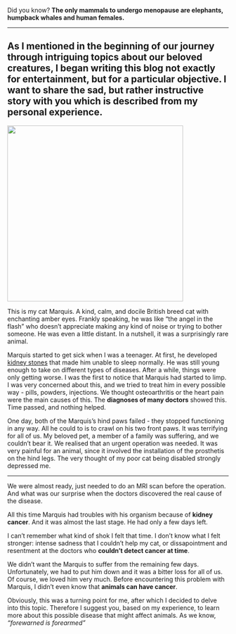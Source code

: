 Did you know? **The only mammals to undergo menopause are elephants, humpback whales and human females.**

<hr>
<h2>As I mentioned in the beginning of our journey through intriguing topics about our beloved creatures, I began writing this blog not exactly for entertainment, but for a particular objective.
I want to share the sad, but rather instructive story with you which is described from my personal experience.</h2>

<!-- ![Marquis](images_of_animals/72624bed05980839ab5831e77b30d4bf84fbbb36819b1bfe5cc312cf973e916d.png) -->
<img src="images_of_animals/DSC03001.JPG" width="400">


This is my cat Marquis. A kind, calm, and docile British breed cat with enchanting amber eyes. Frankly speaking, he was like “the angel in the flash” who doesn’t appreciate making any kind of noise or trying to bother someone. He was even a little distant. In a nutshell, it was a surprisingly rare animal.

Marquis started to get sick when I was a teenager. At first, he developed [kidney stones](https://en.wikipedia.org/wiki/Kidney_stone_disease) that made him unable to sleep normally. He was still young enough to take on different types of diseases. After a while, things were only getting worse.
I was the first to notice that Marquis had started to limp. I was very concerned about this, and we tried to treat him in every possible way - pills, powders, injections. We thought osteoarthritis or the heart pain were the main causes of this. The **diagnoses of many doctors** showed this. Time passed, and nothing helped. 

One day, both of the Marquis’s hind paws failed - they stopped 
functioning in any way. All he could to is to crawl on his two front paws. It was terrifying for all of us. My beloved pet, a member of a family was suffering, and we couldn’t bear it. We realised that an urgent operation was needed. It was very painful for an animal, since it involved the installation of the prosthetis on the hind legs. The very thought of my poor cat being disabled strongly depressed me. 
<hr>
We were almost ready, just needed to do an MRI scan before the operation. And what was our surprise when the doctors discovered the real cause of the disease.

All this time Marquis had troubles with his organism because of **kidney cancer**. And it was almost the last stage. He had only a few days left.

I can’t remember what kind of shok I felt that time. I don’t know what I felt stronger: intense sadness that I couldn’t help my cat, or dissapointment and resentment at the doctors who **couldn’t detect cancer at time**.

We didn’t want the Marquis to suffer from the remaining few days. Unfortunately, we had to put him down and it was a bitter loss for all of us. Of course, we loved him very much. Before encountering this problem with Marquis, I didn’t even know that **animals can have cancer**.

Obviously, this was a turning point for me, after which I decided to delve into this topic. Therefore I suggest you, based on my experience, to learn more about this possible disease that might affect animals. As we know, *“forewarned is forearmed”*